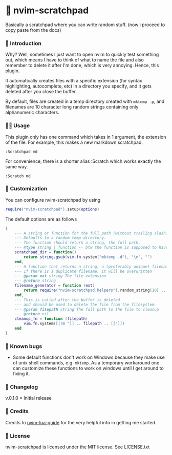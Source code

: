 # 📝 nvim-scratchpad

Basically a scratchpad where you can write random stuff.
(now i proceed to copy paste from the docs)

### 🚀 Introduction

Why? Well, sometimes I just want to open nvim to quickly
test something out, which means I have to think of what to
name the file and also remember to delete it after I'm done,
which is very annoying. Hence, this plugin.

It automatically creates files with a specific extension
(for syntax highlighting, autocomplete, etc) in a directory
you specify, and it gets deleted after you close the buffer.

By default, files are created in a temp directory created with
`mktemp -p`, and filenames are 10 character long random strings
containing only alphanumeric characters.

### 👨‍💻 Usage

This plugin only has one command which takes in 1 argument,
the extension of the file. For example, this makes a new markdown
scratchpad.
```
:Scratchpad md
```
For convenience, there is a shorter alias :Scratch which
works exactly the same way.
```
:Scratch md
```

### 🎨 Customization 

You can configure nvim-scratchpad by using
```lua
require("nvim-scratchpad").setup(options)
```
The default options are as follows 
```lua
{
    --- A string or function for the full path (without trailing slash) to directory where scratchpads are placed.
    --- Defaults to a random temp directory.
    --- The function should return a string, the full path.
    --- @type string | function -- btw the function is supposed to have signature fun(): string but lua-language-server doesn't seem to like that
    scratchpad_dir = function()
        return string.gsub(vim.fn.system("mktemp -d"), "\n", "")
    end,
    --- A function that returns a string, a (preferably unique) filename for the scratchpad, including the extension.
    --- If there is a duplicate filename, it will be overwritten
    --- @param ext string The file extension
    --- @return string
    filename_generator = function (ext)
        return require("nvim-scratchpad.helpers").random_string(10) .. "." .. ext
    end,
    --- This is called after the buffer is deleted
    --- and should be used to delete the file from the filesystem
    --- @param filepath string The full path to the file to cleanup
    --- @return nil
    cleanup_fn = function (filepath)
        vim.fn.system([[rm "]] .. filepath .. [["]])
    end
}
```

### 🐛 Known bugs
- Some default functions don't work on Windows because they make
  use of unix shell commands, e.g. `mktemp`.
  As a temporary workaround one can customize these functions
  to work on windows until I get around to fixing it.

### 📓 Changelog
v.0.1.0
    * Initial release

### 🙏 Credits
Credits to [nvim-lua-guide](https://github.com/nanotee/nvim-lua-guide) for the very
helpful info in getting me started.

### 📃 License
nvim-scratchpad is licensed under the MIT license. See LICENSE.txt
